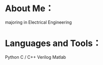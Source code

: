 # About Me：
majoring in Electrical Engineering 

# Languages and Tools：
Python
C / C++
Verilog
Matlab
